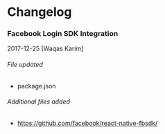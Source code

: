 # Changelog


### Facebook Login SDK Integration
2017-12-25 [Waqas Karim]

###### File updated

- package.json

###### Additional files added

- https://github.com/facebook/react-native-fbsdk/
